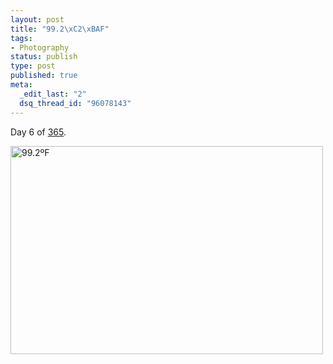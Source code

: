 ```yaml
--- 
layout: post
title: "99.2\xC2\xBAF"
tags: 
- Photography
status: publish
type: post
published: true
meta: 
  _edit_last: "2"
  dsq_thread_id: "96078143"
---
```

Day 6 of <a href="http://www.flickr.com/photos/aaronbrethorst/sets/72157612028658986/">365</a>.

<a title="99.2ºF by aaronbrethorst, on Flickr" href="http://www.flickr.com/photos/aaronbrethorst/3174808609/"><img src="http://farm4.static.flickr.com/3114/3174808609_1d35c2823f.jpg" alt="99.2ºF" width="500" height="333" /></a>
